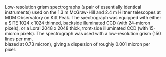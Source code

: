 Low-resolution grism spectrographs (a pair of essentially identical instruments) used
on the 1.3 m McGraw-Hill and 2.4 m Hiltner telescopes at MDM Observatory on Kitt
Peak.
The spectrograph was equipped with either a SITE 1024 x 1024 thinned, backside
illuminated CCD (with 24-micron pixels), or a Loral 2048 x 2048 thick, front-side
illuminated CCD (with 15-micron pixels). The spectrograph was used with a
low-resolution grism (150 lines per mm,    
blazed at 0.73 micron), giving a dispersion of roughly 0.001 micron per pixel.